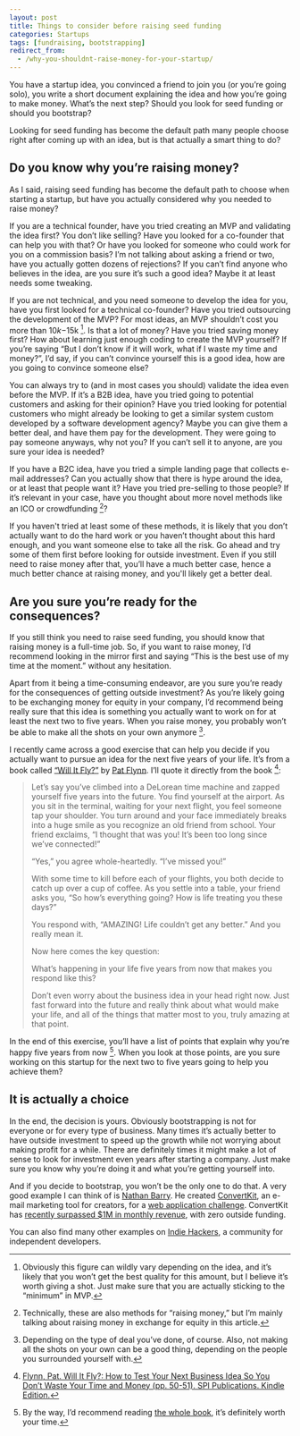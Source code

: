 ```yaml
---
layout: post
title: Things to consider before raising seed funding
categories: Startups
tags: [fundraising, bootstrapping]
redirect_from:
  - /why-you-shouldnt-raise-money-for-your-startup/
---
```


You have a startup idea, you convinced a friend to join you (or you’re going solo), you write a short document explaining the idea and how you’re going to make money. What’s the next step? Should you look for seed funding or should you bootstrap?

Looking for seed funding has become the default path many people choose right after coming up with an idea, but is that actually a smart thing to do?

## Do you know why you’re raising money?
As I said, raising seed funding has become the default path to choose when starting a startup, but have you actually considered why you needed to raise money?

If you are a technical founder, have you tried creating an MVP and validating the idea first? You don’t like selling? Have you looked for a co-founder that can help you with that? Or have you looked for someone who could work for you on a commission basis? I’m not talking about asking a friend or two, have you actually gotten dozens of rejections? If you can’t find anyone who believes in the idea, are you sure it’s such a good idea? Maybe it at least needs some tweaking.

If you are not technical, and you need someone to develop the idea for you, have you first looked for a technical co-founder? Have you tried outsourcing the development of the MVP? For most ideas, an MVP shouldn’t cost you more than $10k-$15k [^1]. Is that a lot of money? Have you tried saving money first? How about learning just enough coding to create the MVP yourself? If you’re saying “But I don’t know if it will work, what if I waste my time and money?”, I’d say, if you can’t convince yourself this is a good idea, how are you going to convince someone else?

You can always try to (and in most cases you should) validate the idea even before the MVP. If it’s a B2B idea, have you tried going to potential customers and asking for their opinion? Have you tried looking for potential customers who might already be looking to get a similar system custom developed by a software development agency? Maybe you can give them a better deal, and have them pay for the development. They were going to pay someone anyways, why not you? If you can’t sell it to anyone, are you sure your idea is needed?

If you have a B2C idea, have you tried a simple landing page that collects e-mail addresses? Can you actually show that there is hype around the idea, or at least that people want it? Have you tried pre-selling to those people? If it’s relevant in your case, have you thought about more novel methods like an ICO or crowdfunding [^2]?

If you haven't tried at least some of these methods, it is likely that you don’t actually want to do the hard work or you haven’t thought about this hard enough, and you want someone else to take all the risk. Go ahead and try some of them first before looking for outside investment. Even if you still need to raise money after that, you’ll have a much better case, hence a much better chance at raising money, and you'll likely get a better deal.

## Are you sure you’re ready for the consequences?
If you still think you need to raise seed funding, you should know that raising money is a full-time job. So, if you want to raise money, I’d recommend looking in the mirror first and saying “This is the best use of my time at the moment.” without any hesitation.

Apart from it being a time-consuming endeavor, are you sure you’re ready for the consequences of getting outside investment? As you’re likely going to be exchanging money for equity in your company, I’d recommend being really sure that this idea is something you actually want to work on for at least the next two to five years. When you raise money, you probably won’t be able to make all the shots on your own anymore [^3].

I recently came across a good exercise that can help you decide if you actually want to pursue an idea for the next five years of your life. It’s from a book called [“Will It Fly?”](https://amzn.to/2rFurQG) by [Pat Flynn](https://www.smartpassiveincome.com/). I’ll quote it directly from the book [^4]:

> Let’s say you’ve climbed into a DeLorean time machine and zapped yourself five years into the future. You find yourself at the airport. As you sit in the terminal, waiting for your next flight, you feel someone tap your shoulder. You turn around and your face immediately breaks into a huge smile as you recognize an old friend from school. Your friend exclaims, “I thought that was you! It’s been too long since we’ve connected!”
>
> “Yes,” you agree whole-heartedly. “I’ve missed you!”
>
> With some time to kill before each of your flights, you both decide to catch up over a cup of coffee. As you settle into a table, your friend asks you, “So how’s everything going? How is life treating you these days?”
>
> You respond with, “AMAZING! Life couldn’t get any better.” And you really mean it.
>
> Now here comes the key question:
>
> What’s happening in your life five years from now that makes you respond like this?
>
> Don’t even worry about the business idea in your head right now. Just fast forward into the future and really think about what would make your life, and all of the things that matter most to you, truly amazing at that point.

In the end of this exercise, you’ll have a list of points that explain why you’re happy five years from now [^5]. When you look at those points, are you sure working on this startup for the next two to five years going to help you achieve them?

## It is actually a choice
In the end, the decision is yours. Obviously bootstrapping is not for everyone or for every type of business. Many times it’s actually better to have outside investment to speed up the growth while not worrying about making profit for a while. There are definitely times it might make a lot of sense to look for investment even years after starting a company. Just make sure you know why you’re doing it and what you’re getting yourself into.

And if you decide to bootstrap, you won’t be the only one to do that. A very good example I can think of is [Nathan Barry](http://nathanbarry.com/). He created [ConvertKit](https://mbsy.co/m3wjj), an e-mail marketing tool for creators, for a [web application challenge](http://nathanbarry.com/category/the-web-app-challenge/). ConvertKit has [recently surpassed $1M in monthly revenue](https://convertkit.baremetrics.com/), with zero outside funding.

You can also find many other examples on [Indie Hackers](https://www.indiehackers.com/), a community for independent developers.

[^1]: Obviously this figure can wildly vary depending on the idea, and it’s likely that you won’t get the best quality for this amount, but I believe it’s worth giving a shot. Just make sure that you are actually sticking to the “minimum” in MVP.
[^2]: Technically, these are also methods for “raising money,” but I’m mainly talking about raising money in exchange for equity in this article.
[^3]: Depending on the type of deal you’ve done, of course. Also, not making all the shots on your own can be a good thing, depending on the people you surrounded yourself with.
[^4]: [Flynn, Pat. Will It Fly?: How to Test Your Next Business Idea So You Don’t Waste Your Time and Money (pp. 50-51). SPI Publications. Kindle Edition.](https://amzn.to/2rFurQG)
[^5]: By the way, I’d recommend reading [the whole book](https://amzn.to/2rFurQG), it’s definitely worth your time.
